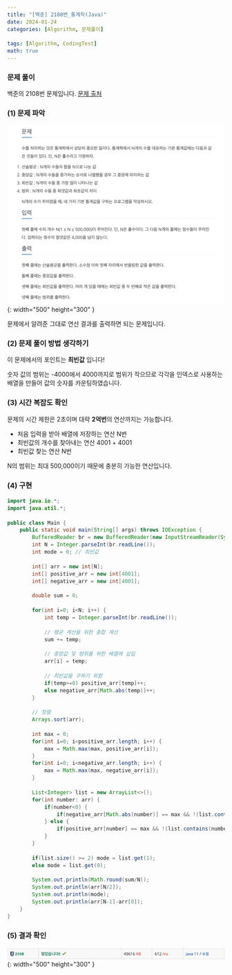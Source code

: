 ```yaml
---
title: "[백준] 2108번_통계학(Java)"
date: 2024-01-24
categories: [Algorithm, 문제풀이]

tags: [Algorithm, CodingTest]
math: true
---
```


### 문제 풀이
백준의 2108번 문제입니다.
[문제 출처](https://www.acmicpc.net/problem/2108)

### (1) 문제 파악

![q1](/assets/img/posts/2024-01-24/q1.png){: width="500" height="300" }

문제에서 알려준 그대로 연산 결과를 출력하면 되는 문제입니다.

### (2) 문제 풀이 방법 생각하기
이 문제에서의 포인트는 **최빈값** 입니다!

숫자 값의 범위는 -4000에서 4000까지로 범위가 작으므로 각각을 인덱스로 사용하는 배열을 만들어 값의 숫자를 카운팅하였습니다.

### (3) 시간 복잡도 확인
문제의 시간 제한은 2초이며 대략 **2억번**의 연산까지는 가능합니다.

- 처음 입력을 받아 배열에 저장하는 연산 N번
- 최빈값의 개수를 찾아내는 연산 4001 + 4001 
- 최빈값 찾는 연산 N번

N의 범위는 최대 500,000이기 때문에 충분히 가능한 연산입니다.

### (4) 구현
```java
import java.io.*;
import java.util.*;

public class Main {
	public static void main(String[] args) throws IOException {
		BufferedReader br = new BufferedReader(new InputStreamReader(System.in));
		int N = Integer.parseInt(br.readLine());
        int mode = 0; // 최빈값

		int[] arr = new int[N];
		int[] positive_arr = new int[4001];
		int[] negative_arr = new int[4001];

		double sum = 0;

		for(int i=0; i<N; i++) {
			int temp = Integer.parseInt(br.readLine());
			
			// 평균 계산을 위한 총합 계산
			sum += temp;
			
			// 중앙값 및 범위를 위한 배열에 삽입
			arr[i] = temp;

			// 최빈값을 구하기 위함
			if(temp>=0) positive_arr[temp]++;
			else negative_arr[Math.abs(temp)]++;
        }

		// 정렬
		Arrays.sort(arr);

        int max = 0;
        for(int i=0; i<positive_arr.length; i++) {
            max = Math.max(max, positive_arr[i]);
        }
        for(int i=0; i<negative_arr.length; i++) {
            max = Math.max(max, negative_arr[i]);
        }

        List<Integer> list = new ArrayList<>();
        for(int number: arr) {
            if(number<0) {
                if(negative_arr[Math.abs(number)] == max && !(list.contains(number))) list.add(number);
            } else {
                if(positive_arr[number] == max && !(list.contains(number))) list.add(number);
            }
        }

        if(list.size() >= 2) mode = list.get(1);
        else mode = list.get(0);

        System.out.println(Math.round(sum/N));
        System.out.println(arr[N/2]);
        System.out.println(mode);
        System.out.println(arr[N-1]-arr[0]);
	}
}
```

### (5) 결과 확인

![q_result](/assets/img/posts/2024-01-24/q_result.png){: width="500" height="300" }
